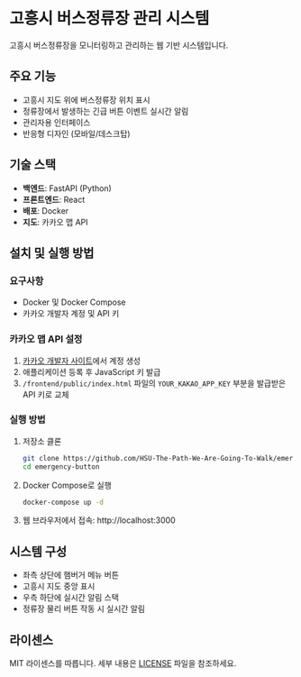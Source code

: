 # 고흥시 버스정류장 관리 시스템

고흥시 버스정류장을 모니터링하고 관리하는 웹 기반 시스템입니다.

## 주요 기능

- 고흥시 지도 위에 버스정류장 위치 표시
- 정류장에서 발생하는 긴급 버튼 이벤트 실시간 알림
- 관리자용 인터페이스
- 반응형 디자인 (모바일/데스크탑)

## 기술 스택

- **백엔드**: FastAPI (Python)
- **프론트엔드**: React
- **배포**: Docker
- **지도**: 카카오 맵 API

## 설치 및 실행 방법

### 요구사항

- Docker 및 Docker Compose
- 카카오 개발자 계정 및 API 키

### 카카오 맵 API 설정

1. [카카오 개발자 사이트](https://developers.kakao.com)에서 계정 생성
2. 애플리케이션 등록 후 JavaScript 키 발급
3. `/frontend/public/index.html` 파일의 `YOUR_KAKAO_APP_KEY` 부분을 발급받은 API 키로 교체

### 실행 방법

1. 저장소 클론
   ```bash
   git clone https://github.com/HSU-The-Path-We-Are-Going-To-Walk/emergency-button.git
   cd emergency-button
   ```

2. Docker Compose로 실행
   ```bash
   docker-compose up -d
   ```

3. 웹 브라우저에서 접속: http://localhost:3000

## 시스템 구성

- 좌측 상단에 햄버거 메뉴 버튼
- 고흥시 지도 중앙 표시
- 우측 하단에 실시간 알림 스택
- 정류장 물리 버튼 작동 시 실시간 알림

## 라이센스

MIT 라이센스를 따릅니다. 세부 내용은 [LICENSE](LICENSE) 파일을 참조하세요.
